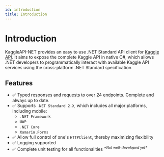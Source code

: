 ```yaml
---
id: introduction
title: Introduction
---
```


# Introduction

KaggleAPI-NET provides an easy to use .NET Standard API client for [Kaggle API](https://github.com/Kaggle/kaggle-api). It aims to expose the complete Kaggle API in native C#, which allows .NET developers to programmatically interact with available Kaggle API services using the cross-platform .NET Standard specification.

## Features
* ✅ Typed responses and requests to over 24 endpoints. Complete and always up to date.
* ✅ Supports `.NET Standard 2.X`, which includes all major platforms, including mobile:
  * `.NET Framework`
  * `UWP`
  * `.NET Core`
  * `Xamarin.Forms`
* ✅ Allow full control of one's `HTTPClient`, thereby maximizing flexibility
* ✅ Logging supported
* ✅ Complete unit testing for all functionalities <sup>*\*Not well-developed yet\**</sup>